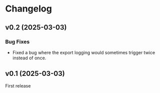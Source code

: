 # Changelog

## v0.2 (2025-03-03)

### Bug Fixes

- Fixed a bug where the export logging would sometimes trigger twice 
  instead of once.

## v0.1 (2025-03-03)

First release
